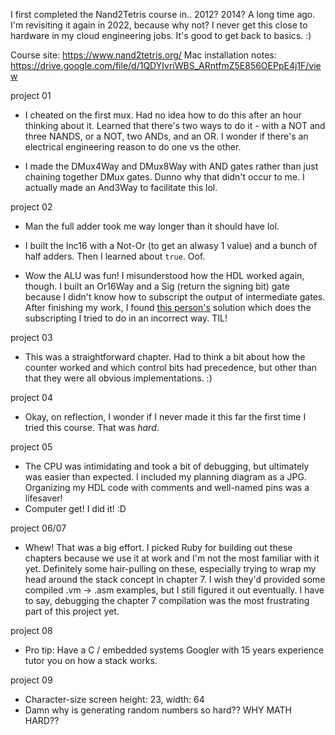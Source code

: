 I first completed the Nand2Tetris course in.. 2012? 2014? A long time ago. I'm revisiting it again in 2022, because why not? I never get this close to hardware in my cloud engineering jobs. It's good to get back to basics. :)

Course site: https://www.nand2tetris.org/
Mac installation notes: https://drive.google.com/file/d/1QDYIvriWBS_ARntfmZ5E856OEPpE4j1F/view

project 01

- I cheated on the first mux. Had no idea how to do this after an hour thinking about it. Learned that there's two ways to do it - with a NOT and three NANDS, or a NOT, two ANDs, and an OR. I wonder if there's an electrical engineering reason to do one vs the other.

- I made the DMux4Way and DMux8Way with AND gates rather than just chaining together DMux gates. Dunno why that didn't occur to me. I actually made an And3Way to facilitate this lol.

project 02

- Man the full adder took me way longer than it should have lol.

- I built the Inc16 with a Not-Or (to get an alwasy 1 value) and a bunch of half adders. Then I learned about `true`. Oof.

- Wow the ALU was fun! I misunderstood how the HDL worked again, though. I built an Or16Way and a Sig (return the signing bit) gate because I didn't know how to subscript the output of intermediate gates. After finishing my work, I found [this person's](https://github.com/xctom/Nand2Tetris/blob/master/projects/02/ALU.hdl) solution which does the subscripting I tried to do in an incorrect way. TIL!

project 03

- This was a straightforward chapter. Had to think a bit about how the counter worked and which control bits had precedence, but other than that they were all obvious implementations. :)

project 04
- Okay, on reflection, I wonder if I never made it this far the first time I tried this course. That was _hard_.

project 05
- The CPU was intimidating and took a bit of debugging, but ultimately was easier than expected. I included my planning diagram as a JPG. Organizing my HDL code with comments and well-named pins was a lifesaver!
- Computer get! I did it! :D

project 06/07
- Whew! That was a big effort. I picked Ruby for building out these chapters because we use it at work and I'm not the most familiar with it yet. Definitely some hair-pulling on these, especially trying to wrap my head around the stack concept in chapter 7. I wish they'd provided some compiled .vm -> .asm examples, but I still figured it out eventually. I have to say, debugging the chapter 7 compilation was the most frustrating part of this project yet.

project 08
- Pro tip: Have a C / embedded systems Googler with 15 years experience tutor you on how a stack works.

project 09
- Character-size screen height: 23, width: 64
- Damn why is generating random numbers so hard?? WHY MATH HARD??
